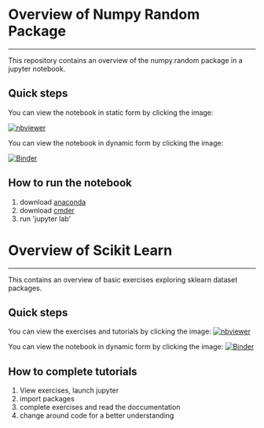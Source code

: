 # Overview of Numpy Random Package

***

This repository contains an overview of the numpy.random package in a jupyter notebook.

## Quick steps
You can view the notebook in static form by clicking the image:

[![nbviewer](https://raw.githubusercontent.com/jupyter/design/master/logos/Badges/nbviewer_badge.svg)](https://nbviewer.jupyter.org/github/skli420/numpy-random/blob/main/numpy-random.ipynb)

You can view the notebook in dynamic form by clicking the image:

[![Binder](https://mybinder.org/badge_logo.svg)](https://mybinder.org/v2/gh/Stephen313k/numpy-random/HEAD?labpath=numpy-random.ipynb)

## How to run the notebook

1. download [anaconda](https://docs.anaconda.com/anaconda/install/index.html)
2. download [cmder](https://cmder.net/)
3. run 'jupyter lab' 

# Overview of Scikit Learn

***
This contains an overview of basic exercises exploring sklearn dataset packages.

## Quick steps
You can view the exercises and tutorials by clicking the image:
[![nbviewer](https://raw.githubusercontent.com/jupyter/design/master/logos/Badges/nbviewer_badge.svg)](https://nbviewer.org/github/Stephen313k/Emerging-technologies/blob/main/sklearn.ipynb)

You can view the notebook in dynamic form by clicking the image:
[![Binder](https://mybinder.org/badge_logo.svg)](https://mybinder.org/v2/gh/Stephen313k/Emerging-technologies/blob/main/sklearn.ipynb/HEAD)

## How to complete tutorials

1. View exercises, launch jupyter
2. import packages
3. complete exercises and read the doccumentation
4. change around code for a better understanding